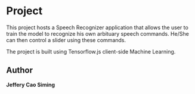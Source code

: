 # Project

This project hosts a Speech Recognizer application that allows the user to train the model to recognize his own arbituary speech commands. He/She can then control a slider using these commands.

The project is built using Tensorflow.js client-side Machine Learning.

## Author

**Jeffery Cao Siming**
